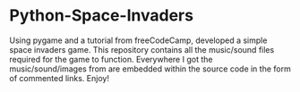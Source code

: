 # Python-Space-Invaders
Using pygame and a tutorial from freeCodeCamp, developed a simple space invaders game.
This repository contains all the music/sound files required for the game to function.
Everywhere I got the music/sound/images from are embedded within the source code in the form of commented links.
Enjoy!
